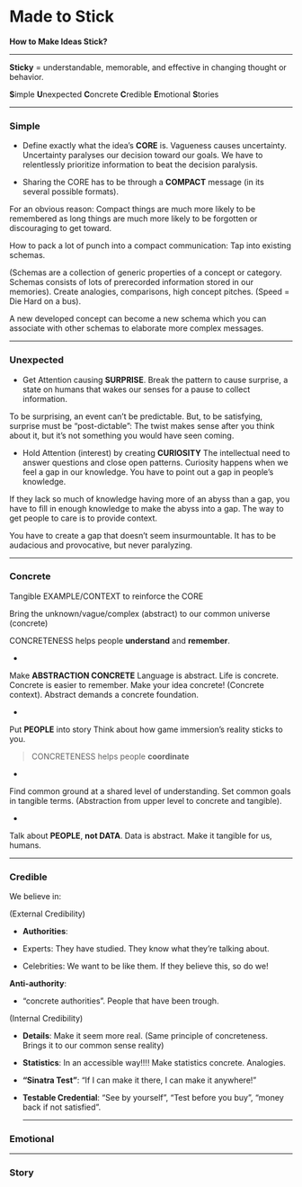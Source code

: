 # Made to Stick

**How to Make Ideas Stick?**

---

**Sticky** = understandable, memorable, and effective in changing thought or behavior.

**S**imple **U**nexpected **C**oncrete **C**redible **E**motional **S**tories

---

### Simple

- Define exactly what the idea’s **CORE** is. Vagueness causes uncertainty. Uncertainty paralyses our decision toward our goals. We have to relentlessly prioritize information to beat the decision paralysis.

- Sharing the CORE has to be through a **COMPACT** message (in its several possible formats).

For an obvious reason: Compact things are much more likely to be remembered as long things are much more likely to be forgotten or discouraging to get toward.

How to pack a lot of punch into a compact communication: Tap into existing schemas.

(Schemas are a collection of generic properties of a concept or category. Schemas consists of lots of prerecorded information stored in our memories). Create analogies, comparisons, high concept pitches. (Speed = Die Hard on a bus).

A new developed concept can become a new schema which you can associate with other schemas to elaborate more complex messages.

---

### Unexpected

- Get Attention causing **SURPRISE**. Break the pattern to cause surprise, a state on humans that wakes our senses for a pause to collect information.

To be surprising, an event can’t be predictable. But, to be satisfying, surprise must be “post-dictable”: The twist makes sense after you think about it, but it’s not something you would have seen coming.

- Hold Attention (interest) by creating **CURIOSITY** The intellectual need to answer questions and close open patterns. Curiosity happens when we feel a gap in our knowledge. You have to point out a gap in people’s knowledge.

If they lack so much of knowledge having more of an abyss than a gap, you have to fill in enough knowledge to make the abyss into a gap. The way to get people to care is to provide context.

You have to create a gap that doesn’t seem insurmountable. It has to be audacious and provocative, but never paralyzing.

---

### Concrete

Tangible EXAMPLE/CONTEXT to reinforce the CORE

Bring the unknown/vague/complex (abstract) to our common universe (concrete)

CONCRETENESS helps people **understand** and **remember**.

-

Make **ABSTRACTION CONCRETE** Language is abstract. Life is concrete. Concrete is easier to remember. Make your idea concrete! (Concrete context). Abstract demands a concrete foundation.

-

Put **PEOPLE** into story Think about how game immersion’s reality sticks to you.

> CONCRETENESS helps people **coordinate**

-

Find common ground at a shared level of understanding. Set common goals in tangible terms. (Abstraction from upper level to concrete and tangible).

-

Talk about **PEOPLE**, **not DATA**. Data is abstract. Make it tangible for us, humans.

---

### Credible

We believe in:

(External Credibility)

- **Authorities**:

- Experts: They have studied. They know what they’re talking about.

- Celebrities: We want to be like them. If they believe this, so do we!

**Anti-authority**:

- “concrete authorities”. People that have been trough.

(Internal Credibility)

- **Details**: Make it seem more real. (Same principle of concreteness.
  Brings it to our common sense reality)

- **Statistics**: In an accessible way!!!! Make statistics concrete. Analogies.

- **“Sinatra Test”**: “If I can make it there, I can make it anywhere!”

- **Testable Credential**: “See by yourself”, “Test before you buy”, “money back if not satisfied”.

  ***

### Emotional

---

### Story
